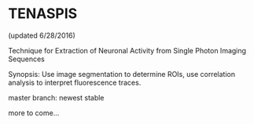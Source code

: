 # TENASPIS
(updated 6/28/2016)

Technique for Extraction of Neuronal Activity from Single Photon Imaging Sequences

Synopsis: Use image segmentation to determine ROIs, use correlation analysis to interpret fluorescence traces.

master branch: newest stable

more to come...





